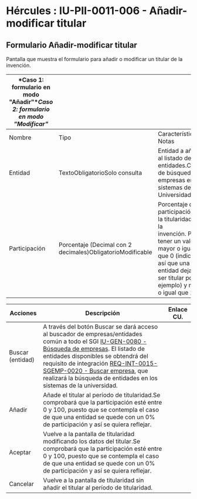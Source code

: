 # Hércules : IU\-PII\-0011\-006 \- Añadir\-modificar titular



## Formulario Añadir\-modificar titular

Pantalla que muestra el formulario para añadir o modificar un titular de la invención.



| *Caso 1: formulario en modo "Añadir"**Caso 2: formulario en modo "Modificar"* | | |
| --- | --- | --- |
| Nombre | Tipo | Características / Notas |
| Entidad | TextoObligatorioSolo consulta | Entidad a añadir al listado de entidades.Campo de búsqueda de empresas en los sistemas de la Universidad. |
| Participación | Porcentaje (Decimal con 2 decimales)ObligatorioModificable | Porcentaje de participación en la titularidad de la invención. Podrá tener un valor mayor o igual que 0 (indicando así que una entidad deja de ser titular por ejemplo) y menor o igual que 100\. |



| Acciones | Descripción | Enlace CU. |
| --- | --- | --- |
| Buscar (entidad) | A través del botón Buscar se dará acceso al buscador de empresas/entidades común a todo el SGI [IU\-GEN\-0080 \- Búsqueda de empresas](/hercules/sgi-sistema-de-gestion-de-investigacion/requisitos-y-analisis-funcional/analisis-funcional-sgi-hercules/gen-aspectos-generales/sha-buscadores-y-listados-comunes/iu-gen-0080-busqueda-de-empresas.md "/hercules/sgi-sistema-de-gestion-de-investigacion/requisitos-y-analisis-funcional/analisis-funcional-sgi-hercules/gen-aspectos-generales/sha-buscadores-y-listados-comunes/iu-gen-0080-busqueda-de-empresas.md"). El listado de entidades disponibles se obtendrá del requisito de integración [REQ\-INT\-0015\-SGEMP\-0020 \- Buscar empresa](/hercules/sgi-sistema-de-gestion-de-investigacion/requisitos-y-analisis-funcional/analisis-funcional-sgi-hercules/gen-aspectos-generales/int-requisitos-de-integracion/req-int-0015-sgemp-integracion-con-sistema-de-gestion-de-empresas/req-int-0015-sgemp-0020-buscar-empresa.md "/hercules/sgi-sistema-de-gestion-de-investigacion/requisitos-y-analisis-funcional/analisis-funcional-sgi-hercules/gen-aspectos-generales/int-requisitos-de-integracion/req-int-0015-sgemp-integracion-con-sistema-de-gestion-de-empresas/req-int-0015-sgemp-0020-buscar-empresa.md"), que realizará la búsqueda de entidades en los sistemas de la universidad. |  |
| Añadir | Añade el titular al período de titularidad.Se comprobará que la participación esté entre 0 y 100, puesto que se contempla el caso de que una entidad se quede con un 0% de participación y así se quiera reflejar. |  |
| Aceptar | Vuelve a la pantalla de titularidad modificando los datos del titular.Se comprobará que la participación esté entre 0 y 100, puesto que se contempla el caso de que una entidad se quede con un 0% de participación y así se quiera reflejar. |  |
| Cancelar | Vuelve a la pantalla de titularidad sin añadir el titular al período de titularidad. |  |




